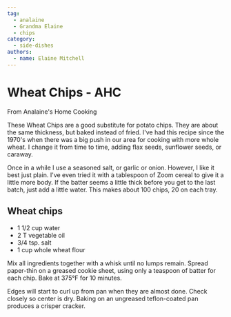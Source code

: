 ```yaml
---
tag:
  - analaine
  - Grandma Elaine
  - chips
category:
  - side-dishes
authors:
  - name: Elaine Mitchell
---
```


# Wheat Chips - AHC
From Analaine's Home Cooking

These Wheat Chips are a good substitute for potato chips. They are about the same thickness,
but baked instead of fried. I've had this recipe since the 1970's when there was a big push in our
area for cooking with more whole wheat. I change it from time to time, adding flax seeds,
sunflower seeds, or caraway.

Once in a while I use a seasoned salt, or garlic or onion. However, I like it best just plain. I've
even tried it with a tablespoon of Zoom cereal to give it a little more body. If the batter seems a
little thick before you get to the last batch, just add a little water. This makes about 100 chips,
20 on each tray.

## Wheat chips
* 1 1/2 cup water
* 2 T vegetable oil
* 3/4 tsp. salt
* 1 cup whole wheat flour

Mix all ingredients together with a whisk until no lumps remain. Spread paper-thin on a greased
cookie sheet, using only a teaspoon of batter for each chip. Bake at 375°F for 10 minutes.

Edges will start to curl up from pan when they are almost done. Check closely so center is dry.
Baking on an ungreased teflon-coated pan produces a crisper cracker.